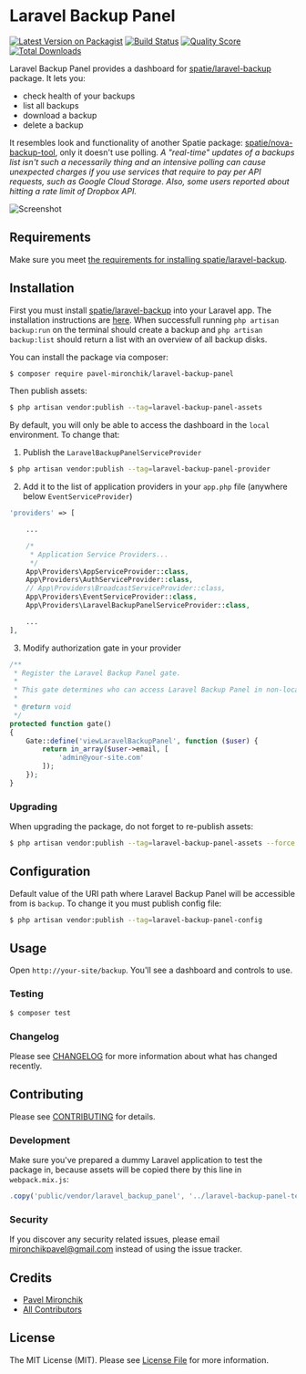 # Laravel Backup Panel

[![Latest Version on Packagist](https://img.shields.io/packagist/v/pavel-mironchik/laravel-backup-panel.svg?style=flat-square)](https://packagist.org/packages/pavel-mironchik/laravel-backup-panel)
[![Build Status](https://img.shields.io/travis/pavel-mironchik/laravel-backup-panel/master.svg?style=flat-square)](https://travis-ci.org/pavel-mironchik/laravel-backup-panel)
[![Quality Score](https://img.shields.io/scrutinizer/g/pavel-mironchik/laravel-backup-panel.svg?style=flat-square)](https://scrutinizer-ci.com/g/pavel-mironchik/laravel-backup-panel)
[![Total Downloads](https://img.shields.io/packagist/dt/pavel-mironchik/laravel-backup-panel.svg?style=flat-square)](https://packagist.org/packages/pavel-mironchik/laravel-backup-panel)

Laravel Backup Panel provides a dashboard for [spatie/laravel-backup](https://github.com/spatie/laravel-backup) package.
It lets you:
- check health of your backups
- list all backups
- download a backup
- delete a backup

It resembles look and functionality of another Spatie package: [spatie/nova-backup-tool](https://github.com/spatie/nova-backup-tool), only it doesn't use polling.
_A "real-time" updates of a backups list isn't such a necessarily thing and an intensive polling can cause unexpected charges if you use services that require to pay per API requests, such as Google Cloud Storage.
Also, some users reported about hitting a rate limit of Dropbox API._

![Screenshot](https://i.imgur.com/jrqTPuJ.png)

## Requirements

Make sure you meet [the requirements for installing spatie/laravel-backup](https://docs.spatie.be/laravel-backup/v6/requirements).

## Installation

First you must install [spatie/laravel-backup](https://docs.spatie.be/laravel-backup) into your Laravel app. 
The installation instructions are [here](https://docs.spatie.be/laravel-backup/v6/installation-and-setup). 
When successfull running `php artisan backup:run` on the terminal should create a backup and `php artisan backup:list` should return a list with an overview of all backup disks.

You can install the package via composer:

```bash
$ composer require pavel-mironchik/laravel-backup-panel
```

Then publish assets:

```bash
$ php artisan vendor:publish --tag=laravel-backup-panel-assets
```

By default, you will only be able to access the dashboard in the `local` environment. 
To change that:

1. Publish the `LaravelBackupPanelServiceProvider`

```bash
$ php artisan vendor:publish --tag=laravel-backup-panel-provider
```

2. Add it to the list of application providers in your `app.php` file (anywhere below `EventServiceProvider`)

```php
'providers' => [

    ...

    /*
     * Application Service Providers...
     */
    App\Providers\AppServiceProvider::class,
    App\Providers\AuthServiceProvider::class,
    // App\Providers\BroadcastServiceProvider::class,
    App\Providers\EventServiceProvider::class,
    App\Providers\LaravelBackupPanelServiceProvider::class,

    ...
],
```

3. Modify authorization gate in your provider

```php
/**
 * Register the Laravel Backup Panel gate.
 *
 * This gate determines who can access Laravel Backup Panel in non-local environments.
 *
 * @return void
 */
protected function gate()
{
    Gate::define('viewLaravelBackupPanel', function ($user) {
        return in_array($user->email, [
            'admin@your-site.com'
        ]);
    });
}
```

### Upgrading

When upgrading the package, do not forget to re-publish assets:

```bash
$ php artisan vendor:publish --tag=laravel-backup-panel-assets --force
```

## Configuration

Default value of the URI path where Laravel Backup Panel will be accessible from is `backup`. To change it you must publish config file:

```bash
$ php artisan vendor:publish --tag=laravel-backup-panel-config
```

## Usage

Open `http://your-site/backup`. You'll see a dashboard and controls to use.

### Testing

```bash
$ composer test
```

### Changelog

Please see [CHANGELOG](CHANGELOG.md) for more information about what has changed recently.

## Contributing

Please see [CONTRIBUTING](CONTRIBUTING.md) for details.

### Development

Make sure you've prepared a dummy Laravel application to test the package in, because assets will be copied there by this line in `webpack.mix.js`:

```js
.copy('public/vendor/laravel_backup_panel', '../laravel-backup-panel-test/public/vendor/laravel_backup_panel');
```

### Security

If you discover any security related issues, please email mironchikpavel@gmail.com instead of using the issue tracker.

## Credits

- [Pavel Mironchik](https://github.com/pavel-mironchik)
- [All Contributors](../../contributors)

## License

The MIT License (MIT). Please see [License File](LICENSE.md) for more information.